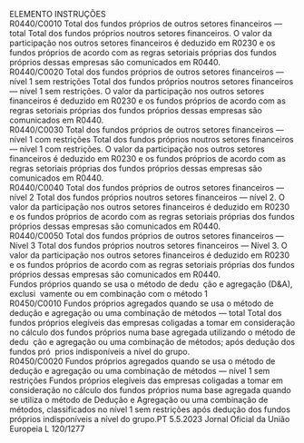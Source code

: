  
ELEMENTO  INSTRUÇÕES  
R0440/C0010  Total dos fundos próprios 
de outros setores financeiros 
— total  Total dos fundos próprios noutros setores financeiros. 
O valor da participação nos outros setores financeiros é deduzido em R0230 e os 
fundos próprios de acordo com as regras setoriais próprias dos fundos próprios 
dessas empresas são comunicados em R0440.  
R0440/C0020  Total dos fundos próprios 
de outros setores financeiros 
— nível 1 sem restrições  Total dos fundos próprios noutros setores financeiros — nível 1 sem restrições. 
O valor da participação nos outros setores financeiros é deduzido em R0230 e os 
fundos próprios de acordo com as regras setoriais próprias dos fundos próprios 
dessas empresas são comunicados em R0440.  
R0440/C0030  Total dos fundos próprios 
de outros setores financeiros 
— nível 1 com restrições  Total dos fundos próprios noutros setores financeiros — nível 1 com restrições. 
O valor da participação nos outros setores financeiros é deduzido em R0230 e os 
fundos próprios de acordo com as regras setoriais próprias dos fundos próprios 
dessas empresas são comunicados em R0440.  
R0440/C0040  Total dos fundos próprios 
de outros setores financeiros 
— nível 2  Total dos fundos próprios noutros setores financeiros — nível 2. 
O valor da participação nos outros setores financeiros é deduzido em R0230 e os 
fundos próprios de acordo com as regras setoriais próprias dos fundos próprios 
dessas empresas são comunicados em R0440.  
R0440/C0050  Total dos fundos próprios 
de outros setores financeiros 
— Nível 3  Total dos fundos próprios noutros setores financeiros — Nível 3. 
O valor da participação nos outros setores financeiros é deduzido em R0230 e os 
fundos próprios de acordo com as regras setoriais próprias dos fundos próprios 
dessas empresas são comunicados em R0440.  
Fundos próprios 
quando se usa o 
método de dedu ­
ção e agregação 
(D&A), exclusi ­
vamente ou em 
combinação com 
o método 1  
R0450/C0010  Fundos próprios agregados 
quando se usa o método de 
dedução e agregação ou uma 
combinação de métodos — 
total  Total dos fundos próprios elegíveis das empresas coligadas a tomar em consideração 
no cálculo dos fundos próprios numa base agregada utilizando o método de dedu ­
ção e agregação ou uma combinação de métodos; após dedução dos fundos pró ­
prios indisponíveis a nível do grupo.  
R0450/C0020  Fundos próprios agregados 
quando se usa o método de 
dedução e agregação ou uma 
combinação de métodos — 
nível 1 sem restrições  Fundos próprios elegíveis das empresas coligadas a tomar em consideração no 
cálculo dos fundos próprios numa base agregada quando se utiliza o método de 
Dedução e Agregação ou uma combinação de métodos, classificados no nível 1 sem 
restrições após dedução dos fundos próprios indisponíveis a nível do grupo.PT  5.5.2023 Jornal Oficial da União Europeia L 120/1277